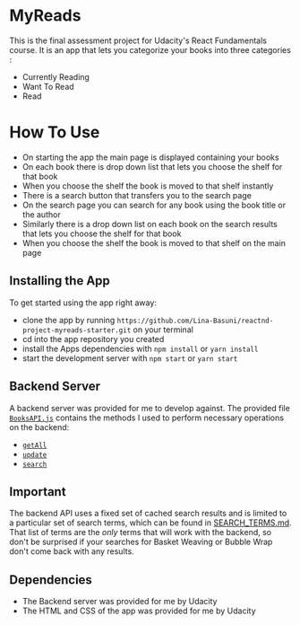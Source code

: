 # MyReads

This is  the final assessment project for Udacity's React Fundamentals course. It is an app that
lets you categorize your books into three categories :
* Currently Reading
* Want To Read
* Read

# How To Use

* On starting the app the main page is displayed containing your books
* On each book there is drop down list that lets you choose the shelf for that book
* When you choose the shelf the book is moved to that shelf instantly
* There is a search button that transfers you to the search page
* On the search page you can search for any book using the book title or the author
* Similarly there is a drop down list on each book on the search results that lets you choose the shelf for that book
* When you choose the shelf the book is moved to that shelf on the main page

## Installing the App

To get started using the app right away:

* clone the app by running `https://github.com/Lina-Basuni/reactnd-project-myreads-starter.git` on your terminal
* cd into the app repository you created
* install the Apps dependencies with `npm install` or `yarn install`
* start the development server with `npm start` or `yarn start`

## Backend Server

A backend server was provided for me to develop against. The provided file [`BooksAPI.js`](src/BooksAPI.js) contains the methods I used to perform necessary operations on the backend:

* [`getAll`](#getall)
* [`update`](#update)
* [`search`](#search)

## Important
The backend API uses a fixed set of cached search results and is limited to a particular set of search terms, which can be found in [SEARCH_TERMS.md](SEARCH_TERMS.md). That list of terms are the _only_ terms that will work with the backend, so don't be surprised if your searches for Basket Weaving or Bubble Wrap don't come back with any results.

## Dependencies

* The Backend server was provided for me by Udacity
* The HTML and CSS of the app was provided for me by Udacity

